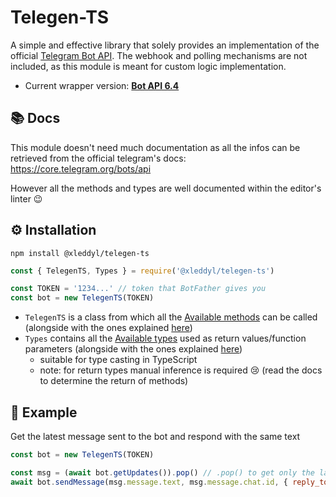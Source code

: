 # Telegen-TS

A simple and effective library that solely provides an implementation of the official [Telegram Bot API](https://core.telegram.org/bots/api). The webhook and polling mechanisms are not included, as this module is meant for custom logic implementation.

- Current wrapper version: [**Bot API 6.4**](https://core.telegram.org/bots/api#december-30-2022)

## 📚 Docs

This module doesn't need much documentation as all the infos can be retrieved from the official telegram's docs: <https://core.telegram.org/bots/api>

However all the methods and types are well documented within the editor's linter 😉

## ⚙️ Installation

```cli
npm install @xleddyl/telegen-ts
```

```js
const { TelegenTS, Types } = require('@xleddyl/telegen-ts')

const TOKEN = '1234...' // token that BotFather gives you
const bot = new TelegenTS(TOKEN)
```

- `TelegenTS` is a class from which all the [Available methods](https://core.telegram.org/bots/api#available-methods) can be called (alongside with the ones explained [here](https://core.telegram.org/bots/api#getting-updates))
- `Types` contains all the [Available types](https://core.telegram.org/bots/api#available-types) used as return values/function parameters (alongside with the ones explained [here](https://core.telegram.org/bots/api#getting-updates))
  - suitable for type casting in TypeScript
  - note: for return types manual inference is required 😢 (read the docs to determine the return of methods)

## 🤖 Example

Get the latest message sent to the bot and respond with the same text

```js
const bot = new TelegenTS(TOKEN)

const msg = (await bot.getUpdates()).pop() // .pop() to get only the last msg
await bot.sendMessage(msg.message.text, msg.message.chat.id, { reply_to_message_id: msg.message.message_id })
```
